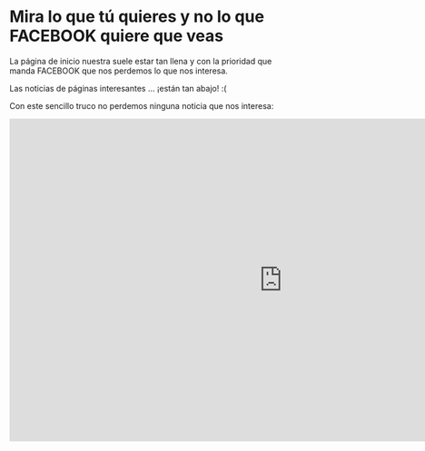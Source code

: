 # Mira lo que tú quieres y no lo que FACEBOOK quiere que veas

La página de inicio nuestra suele estar tan llena y con la prioridad que manda FACEBOOK que nos perdemos lo que nos interesa.

Las noticias de páginas interesantes ...  ¡están tan abajo!   :(

Con este sencillo truco no perdemos ninguna noticia que nos interesa:

<iframe src="https://docs.google.com/presentation/d/e/2PACX-1vS7U4XjbXxmSscWpgIpIOqUrgYFSl_eN4DrDlpo81WFqg4pTG-iHuGm84mx5cGe-3RmgM6zbThNCOOK/embed?start=false&loop=false&delayms=3000" frameborder="0" width="960" height="569" allowfullscreen="true" mozallowfullscreen="true" webkitallowfullscreen="true"></iframe>